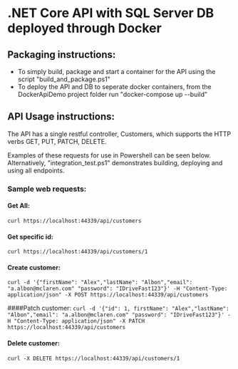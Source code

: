 # .NET Core API with SQL Server DB deployed through Docker

## Packaging instructions:
- To simply build, package and start a container for the API using the script "build_and_package.ps1"
- To deploy the API and DB to seperate docker containers, from the DockerApiDemo project folder run "docker-compose up --build"


## API Usage instructions:
The API has a single restful controller, Customers, which supports the HTTP verbs GET, PUT, PATCH, DELETE.

Examples of these requests for use in Powershell can be seen below. Alternatively, "integration_test.ps1" demonstrates building, deploying and using all endpoints.

### Sample web requests:
#### Get All: 
`curl https://localhost:44339/api/customers`

#### Get specific id: 
`curl https://localhost:44339/api/customers/1`

#### Create customer: 
`curl -d '{"firstName": "Alex","lastName": "Albon","email": "a.albon@mclaren.com" "password": "IDriveFast123"}' -H "Content-Type: application/json" -X POST https://localhost:44339/api/customers`

####Patch customer: 
`curl -d '{"id": 1, firstName": "Alex","lastName": "Albon","email": "a.albon@mclaren.com" "password": "IDriveFast123"}' -H "Content-Type: application/json" -X PATCH https://localhost:44339/api/customers`

#### Delete customer:  
`curl -X DELETE https://localhost:44339/api/customers/1`